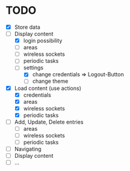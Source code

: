 # TODO

- [x] Store data
- [ ] Display content
    - [x] login possibility
    - [ ] areas
    - [ ] wireless sockets
    - [ ] periodic tasks
    - [ ] settings
        - [x] change credentials => Logout-Button
        - [ ] change theme
- [x] Load content (use actions)
    - [x] credentials
    - [x] areas
    - [x] wireless sockets
    - [x] periodic tasks
- [ ] Add, Update, Delete entries
    - [ ] areas
    - [ ] wireless sockets
    - [ ] periodic tasks
- [ ] Navigating
- [ ] Display content
- [ ] ...
